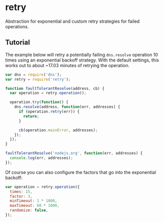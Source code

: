 # retry

Abstraction for exponential and custom retry strategies for failed operations.

## Tutorial

The example below will retry a potentially failing `dns.resolve` operation
10 times using an exponential backoff strategy. With the default settings, this
works out to about ~17.03 minutes of retrying the operation.

``` javascript
var dns = require('dns');
var retry = require('retry');

function faultTolerantResolve(address, cb) {
  var operation = retry.operation();

  operation.try(function() {
    dns.resolve(address, function(err, addresses) {
      if (operation.retry(err)) {
        return;
      }

      cb(operation.mainError, addresses);
    });
  });
}

faultTolerantResolve('nodejs.org', function(err, addresses) {
  console.log(err, addresses);
});
```

Of course you can also configure the factors that go into the exponential
backoff:

``` javascript
var operation = retry.operation({
  times: 15,
  factor: 3,
  minTimeout: 1 * 1000,
  maxTimeout: 60 * 1000,
  randomize: false,
});
```
